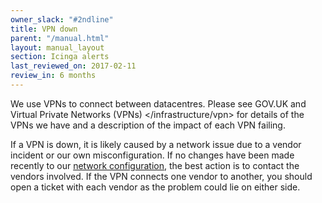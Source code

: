 ```yaml
---
owner_slack: "#2ndline"
title: VPN down
parent: "/manual.html"
layout: manual_layout
section: Icinga alerts
last_reviewed_on: 2017-02-11
review_in: 6 months
---
```


We use VPNs to connect between datacentres. Please see
GOV.UK and Virtual
Private Networks (VPNs) &lt;/infrastructure/vpn&gt; for details of the
VPNs we have and a description of the impact of each VPN failing.

If a VPN is down, it is likely caused by a network issue due to a vendor
incident or our own misconfiguration. If no changes have been made
recently to our [network
configuration](https://github.digital.cabinet-office.gov.uk/gds/govuk-provisioning), the best
action is to contact the vendors involved. If the VPN connects one
vendor to another, you should open a ticket with each vendor as the
problem could lie on either side.

